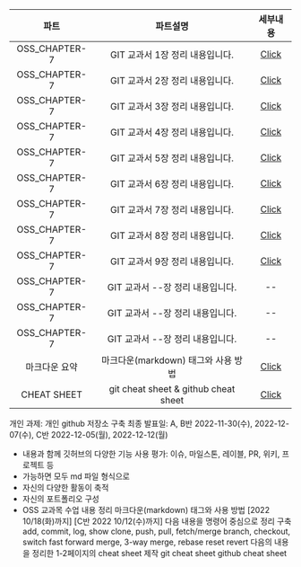 |파트|파트설명|세부내용|
|:-----:|:-----:|:---:|
|OSS_CHAPTER-7|GIT 교과서 1장 정리 내용입니다.|[Click](https://github.com/pjsun2/DMU_Lecture/blob/main/OSS/GIT%20%EA%B5%90%EA%B3%BC%EC%84%9C%20%EC%A0%95%EB%A6%AC/1%EC%9E%A5%20%EA%B9%83%EA%B3%BC%20%EB%B2%84%EC%A0%84%20%EA%B4%80%EB%A6%AC.md)|
|OSS_CHAPTER-7|GIT 교과서 2장 정리 내용입니다.|[Click](https://github.com/pjsun2/DMU_Lecture/blob/main/OSS/GIT%20%EA%B5%90%EA%B3%BC%EC%84%9C%20%EC%A0%95%EB%A6%AC/2%EC%9E%A5%20%EA%B9%83%EA%B3%BC%20%EC%86%8C%EC%8A%A4%ED%8A%B8%EB%A6%AC%20%EC%84%A4%EC%B9%98%20%EB%B0%8F%20%ED%99%98%EA%B2%BD%20%EC%84%A4%EC%A0%95.md)|
|OSS_CHAPTER-7|GIT 교과서 3장 정리 내용입니다.|[Click](https://github.com/pjsun2/DMU_Lecture/blob/main/OSS/GIT%20%EA%B5%90%EA%B3%BC%EC%84%9C%20%EC%A0%95%EB%A6%AC/3%EC%9E%A5%20%EA%B9%83%20%EA%B0%9C%EB%85%90%20%EC%9E%A1%EA%B8%B0.md)|
|OSS_CHAPTER-7|GIT 교과서 4장 정리 내용입니다.|[Click](https://github.com/pjsun2/DMU_Lecture/blob/main/OSS/GIT%20%EA%B5%90%EA%B3%BC%EC%84%9C%20%EC%A0%95%EB%A6%AC/4%EC%9E%A5%20%EC%BB%A4%EB%B0%8B.md)|
|OSS_CHAPTER-7|GIT 교과서 5장 정리 내용입니다.|[Click](https://github.com/pjsun2/DMU_Lecture/blob/main/OSS/GIT%20%EA%B5%90%EA%B3%BC%EC%84%9C%20%EC%A0%95%EB%A6%AC/5%EC%9E%A5%20%EC%84%9C%EB%B2%84.md)|
|OSS_CHAPTER-7|GIT 교과서 6장 정리 내용입니다.|[Click](https://github.com/pjsun2/DMU_Lecture/blob/main/OSS/GIT%20%EA%B5%90%EA%B3%BC%EC%84%9C%20%EC%A0%95%EB%A6%AC/6%EC%9E%A5%20%EB%B8%8C%EB%9E%9C%EC%B9%98.md)|
|OSS_CHAPTER-7|GIT 교과서 7장 정리 내용입니다.|[Click](https://github.com/pjsun2/DMU_Lecture/blob/main/OSS/GIT%20%EA%B5%90%EA%B3%BC%EC%84%9C%20%EC%A0%95%EB%A6%AC/7%EC%9E%A5%20%EC%9E%84%EC%8B%9C%20%EC%B2%98%EB%A6%AC.md)|
|OSS_CHAPTER-7|GIT 교과서 8장 정리 내용입니다.|[Click](https://github.com/pjsun2/DMU_Lecture/blob/main/OSS/GIT%20%EA%B5%90%EA%B3%BC%EC%84%9C%20%EC%A0%95%EB%A6%AC/8%EC%9E%A5%20%EB%B3%91%ED%95%A9%EA%B3%BC%20%EC%B6%A9%EB%8F%8C.md)|
|OSS_CHAPTER-7|GIT 교과서 9장 정리 내용입니다.|[Click](https://github.com/pjsun2/DMU_Lecture/blob/main/OSS/GIT%20%EA%B5%90%EA%B3%BC%EC%84%9C%20%EC%A0%95%EB%A6%AC/9%EC%9E%A5%20%EB%B3%B5%EA%B7%80.md)|
|OSS_CHAPTER-7|GIT 교과서 --장 정리 내용입니다.|--|
|OSS_CHAPTER-7|GIT 교과서 --장 정리 내용입니다.|--|
|OSS_CHAPTER-7|GIT 교과서 --장 정리 내용입니다.|--|
|마크다운 요약|마크다운(markdown) 태그와 사용 방법|[Click](URL)|
|CHEAT SHEET|git cheat sheet & github cheat sheet|[Click](URL)|

개인 과제: 개인 github 저장소 구축
최종 발표일: A, B반 2022-11-30(수), 2022-12-07(수), C반 2022-12-05(월), 2022-12-12(월)
- 내용과 함께 깃허브의 다양한 기능 사용 평가: 이슈, 마일스톤, 레이블, PR, 위키, 프로젝트 등 
- 가능하면 모두 md 파일 형식으로 
- 자신의 다양한 활동이 축적 
- 자신의 포트폴리오 구성
- OSS 교과목 수업 내용 정리 
마크다운(markdown) 태그와 사용 방법 [2022 10/18(화)까지] [C반 2022 10/12(수)까지]
다음 내용을 명령어 중심으로 정리 구축
add, commit, log, show
clone, push, pull, fetch/merge
branch, checkout, switch
fast forward merge, 3-way merge, rebase
reset revert
다음의 내용을 정리한 1-2페이지의 cheat sheet 제작
git cheat sheet
github cheat sheet
